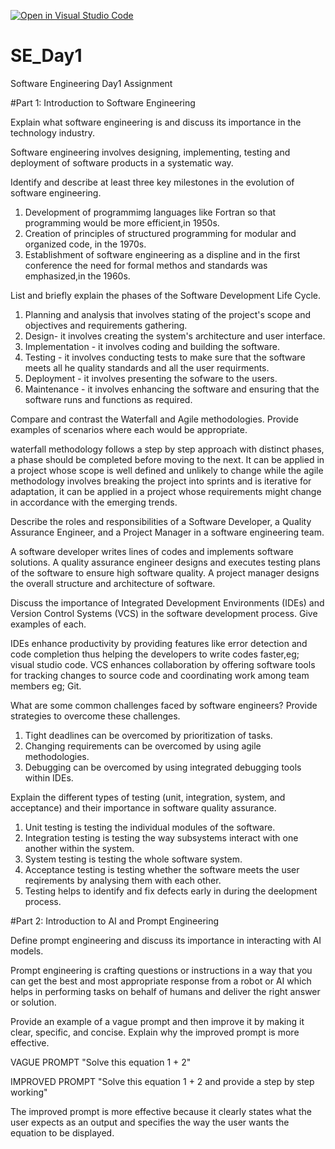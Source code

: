 [![Open in Visual Studio Code](https://classroom.github.com/assets/open-in-vscode-2e0aaae1b6195c2367325f4f02e2d04e9abb55f0b24a779b69b11b9e10269abc.svg)](https://classroom.github.com/online_ide?assignment_repo_id=15535318&assignment_repo_type=AssignmentRepo)
# SE_Day1
Software Engineering Day1 Assignment

#Part 1: Introduction to Software Engineering

Explain what software engineering is and discuss its importance in the technology industry.

   Software engineering involves designing, implementing, testing and deployment of software products in a systematic way.

Identify and describe at least three key milestones in the evolution of software engineering.
1. Development of programmimg languages like Fortran so that programming would be more efficient,in 1950s.
2. Creation of principles of structured programming for modular and organized code, in the 1970s.
3. Establishment of software engineering as a displine and in the first conference the need for formal methos and standards was emphasized,in the 1960s.

List and briefly explain the phases of the Software Development Life Cycle.

1.  Planning and analysis that involves stating of the project's scope and objectives and requirements gathering.
2. Design- it involves creating the system's architecture and user interface.
3. Implementation - it involves coding and building the software.
4. Testing - it involves conducting tests to make sure that the software meets all he quality standards and all the user requirments.
5. Deployment - it involves presenting the sofware to the users.
6. Maintenance - it involves enhancing the software and ensuring that the software runs and functions as required.

Compare and contrast the Waterfall and Agile methodologies. Provide examples of scenarios where each would be appropriate.

   waterfall methodology follows a step by step approach with distinct phases, a phase should be completed before moving to 
   the next. It can be applied in a project whose scope is well defined and unlikely to change while the agile methodology 
   involves breaking the project into sprints and is iterative for adaptation, it can be applied in a project whose 
   requirements might change in accordance with the emerging trends. 

Describe the roles and responsibilities of a Software Developer, a Quality Assurance Engineer, and a Project Manager in a software engineering team.

  A software developer writes lines of codes and implements software solutions.
  A quality assurance engineer designs and executes testing plans of the software to ensure high software quality.
  A project manager designs the overall structure and architecture of software.

Discuss the importance of Integrated Development Environments (IDEs) and Version Control Systems (VCS) in the software development process. Give examples of each.

  IDEs enhance productivity by providing features like error detection and code completion thus helping the developers to 
  write codes faster,eg; visual studio code.
  VCS enhances collaboration by offering software tools for tracking changes to source code and coordinating work among team 
  members eg; Git.

What are some common challenges faced by software engineers? Provide strategies to overcome these challenges.

1. Tight deadlines can be overcomed by prioritization of tasks.
2. Changing requirements can be overcomed by using agile methodologies.
3. Debugging can be overcomed by using integrated debugging tools within IDEs.

Explain the different types of testing (unit, integration, system, and acceptance) and their importance in software quality assurance.

1. Unit testing is testing the individual modules of the software.
2. Integration testing is testing the way subsystems interact with one another within the system.
3. System testing is testing the whole software system.
4. Acceptance testing is testing whether the software meets the user reqirements by analysing them with each other.
5. Testing helps to identify and fix defects early in during the deelopment process.

#Part 2: Introduction to AI and Prompt Engineering


Define prompt engineering and discuss its importance in interacting with AI models.

  Prompt engineering is crafting questions or instructions in a way that you can get the best and most appropriate response 
  from a robot or AI which helps in performing tasks on behalf of humans and deliver the right answer or solution.

Provide an example of a vague prompt and then improve it by making it clear, specific, and concise. Explain why the improved prompt is more effective.

  VAGUE PROMPT "Solve this equation 1 + 2"

  IMPROVED PROMPT "Solve this equation 1 + 2 and provide a step by step working"

  The improved prompt is more effective because it clearly states what the user expects as an output and specifies the way 
  the user wants the equation to be displayed.
